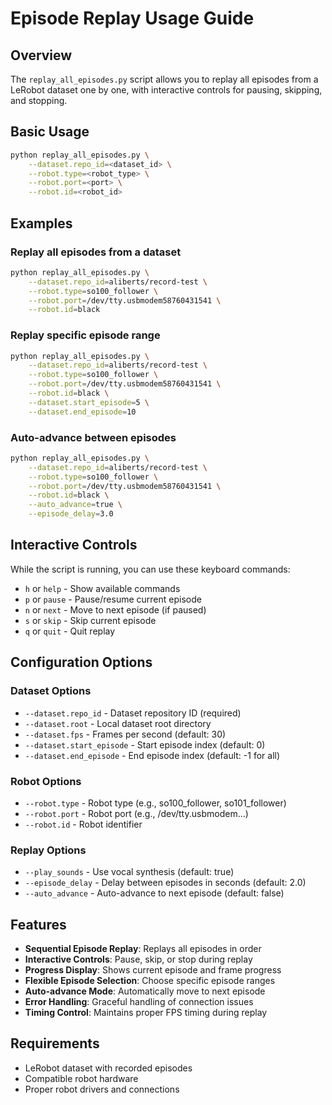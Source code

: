 # Episode Replay Usage Guide

## Overview

The `replay_all_episodes.py` script allows you to replay all episodes from a LeRobot dataset one by one, with interactive controls for pausing, skipping, and stopping.

## Basic Usage

```bash
python replay_all_episodes.py \
    --dataset.repo_id=<dataset_id> \
    --robot.type=<robot_type> \
    --robot.port=<port> \
    --robot.id=<robot_id>
```

## Examples

### Replay all episodes from a dataset
```bash
python replay_all_episodes.py \
    --dataset.repo_id=aliberts/record-test \
    --robot.type=so100_follower \
    --robot.port=/dev/tty.usbmodem58760431541 \
    --robot.id=black
```

### Replay specific episode range
```bash
python replay_all_episodes.py \
    --dataset.repo_id=aliberts/record-test \
    --robot.type=so100_follower \
    --robot.port=/dev/tty.usbmodem58760431541 \
    --robot.id=black \
    --dataset.start_episode=5 \
    --dataset.end_episode=10
```

### Auto-advance between episodes
```bash
python replay_all_episodes.py \
    --dataset.repo_id=aliberts/record-test \
    --robot.type=so100_follower \
    --robot.port=/dev/tty.usbmodem58760431541 \
    --robot.id=black \
    --auto_advance=true \
    --episode_delay=3.0
```

## Interactive Controls

While the script is running, you can use these keyboard commands:

- `h` or `help` - Show available commands
- `p` or `pause` - Pause/resume current episode
- `n` or `next` - Move to next episode (if paused)
- `s` or `skip` - Skip current episode
- `q` or `quit` - Quit replay

## Configuration Options

### Dataset Options
- `--dataset.repo_id` - Dataset repository ID (required)
- `--dataset.root` - Local dataset root directory
- `--dataset.fps` - Frames per second (default: 30)
- `--dataset.start_episode` - Start episode index (default: 0)
- `--dataset.end_episode` - End episode index (default: -1 for all)

### Robot Options
- `--robot.type` - Robot type (e.g., so100_follower, so101_follower)
- `--robot.port` - Robot port (e.g., /dev/tty.usbmodem...)
- `--robot.id` - Robot identifier

### Replay Options
- `--play_sounds` - Use vocal synthesis (default: true)
- `--episode_delay` - Delay between episodes in seconds (default: 2.0)
- `--auto_advance` - Auto-advance to next episode (default: false)

## Features

- **Sequential Episode Replay**: Replays all episodes in order
- **Interactive Controls**: Pause, skip, or stop during replay
- **Progress Display**: Shows current episode and frame progress
- **Flexible Episode Selection**: Choose specific episode ranges
- **Auto-advance Mode**: Automatically move to next episode
- **Error Handling**: Graceful handling of connection issues
- **Timing Control**: Maintains proper FPS timing during replay

## Requirements

- LeRobot dataset with recorded episodes
- Compatible robot hardware
- Proper robot drivers and connections

